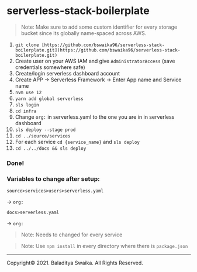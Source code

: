 # serverless-stack-boilerplate

> Note: Make sure to add some custom identifier for every storage bucket since its globally name-spaced across AWS.

1. `git clone [https://github.com/bswaika96/serverless-stack-boilerplate.git](https://github.com/bswaika96/serverless-stack-boilerplate.git)`
2. Create user on your AWS IAM and give `AdministratorAccess` (save credentials somewhere safe)
3. Create/login serverless dashboard account
4. Create APP → Serverless Framework → Enter App name and Service name
5. `nvm use 12`
6. `yarn add global serverless`
7. `sls login`
8. `cd infra`
9. Change `org:` in serverless.yaml to the one you are in in serverless dashboard
10. `sls deploy --stage prod`
11. `cd ../source/services`
12. For each service `cd {service_name}` and `sls deploy`
13. `cd ../../docs && sls deploy`

### Done!

### Variables to change after setup:

`source>services>users>serverless.yaml`

→ `org:`

`docs>serverless.yaml`

→ `org:`

> Note: Needs to changed for every service

> Note: Use `npm install` in every directory where there is `package.json`

---

Copyright© 2021. Baladitya Swaika. All Rights Reserved.
